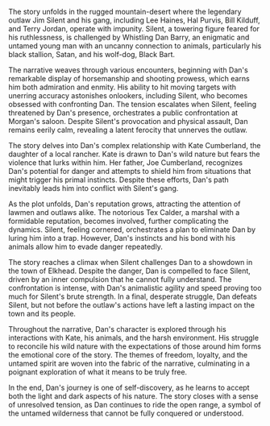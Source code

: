 The story unfolds in the rugged mountain-desert where the legendary outlaw Jim Silent and his gang, including Lee Haines, Hal Purvis, Bill Kilduff, and Terry Jordan, operate with impunity. Silent, a towering figure feared for his ruthlessness, is challenged by Whistling Dan Barry, an enigmatic and untamed young man with an uncanny connection to animals, particularly his black stallion, Satan, and his wolf-dog, Black Bart.

The narrative weaves through various encounters, beginning with Dan's remarkable display of horsemanship and shooting prowess, which earns him both admiration and enmity. His ability to hit moving targets with unerring accuracy astonishes onlookers, including Silent, who becomes obsessed with confronting Dan. The tension escalates when Silent, feeling threatened by Dan's presence, orchestrates a public confrontation at Morgan's saloon. Despite Silent's provocation and physical assault, Dan remains eerily calm, revealing a latent ferocity that unnerves the outlaw.

The story delves into Dan's complex relationship with Kate Cumberland, the daughter of a local rancher. Kate is drawn to Dan's wild nature but fears the violence that lurks within him. Her father, Joe Cumberland, recognizes Dan's potential for danger and attempts to shield him from situations that might trigger his primal instincts. Despite these efforts, Dan's path inevitably leads him into conflict with Silent's gang.

As the plot unfolds, Dan's reputation grows, attracting the attention of lawmen and outlaws alike. The notorious Tex Calder, a marshal with a formidable reputation, becomes involved, further complicating the dynamics. Silent, feeling cornered, orchestrates a plan to eliminate Dan by luring him into a trap. However, Dan's instincts and his bond with his animals allow him to evade danger repeatedly.

The story reaches a climax when Silent challenges Dan to a showdown in the town of Elkhead. Despite the danger, Dan is compelled to face Silent, driven by an inner compulsion that he cannot fully understand. The confrontation is intense, with Dan's animalistic agility and speed proving too much for Silent's brute strength. In a final, desperate struggle, Dan defeats Silent, but not before the outlaw's actions have left a lasting impact on the town and its people.

Throughout the narrative, Dan's character is explored through his interactions with Kate, his animals, and the harsh environment. His struggle to reconcile his wild nature with the expectations of those around him forms the emotional core of the story. The themes of freedom, loyalty, and the untamed spirit are woven into the fabric of the narrative, culminating in a poignant exploration of what it means to be truly free.

In the end, Dan's journey is one of self-discovery, as he learns to accept both the light and dark aspects of his nature. The story closes with a sense of unresolved tension, as Dan continues to ride the open range, a symbol of the untamed wilderness that cannot be fully conquered or understood.